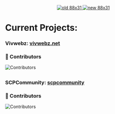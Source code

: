 <p align="center">
  <a href="https://vivwebz.net/">
    <img src="https://assets.vivwebz.net/vivwebz.png" title="old 88x31">
  </a>
  <a href="https://vivwebz.net/">
    <img src="https://assets.vivwebz.net/vivwebz88x31.gif" title="new 88x31">
  </a>
</p>

# Current Projects:
### Vivwebz: [vivwebz.net](https://vivwebz.net)
### 🚀 Contributors
![Contributors](https://img.shields.io/github/contributors/ivoryonline/vivwebz)
##
### SCPCommunity: [scpcommunity](https://scpcommunity.pages.dev/)
### 🚀 Contributors
![Contributors](https://img.shields.io/github/contributors/ivoryonline/scpcommunity)
